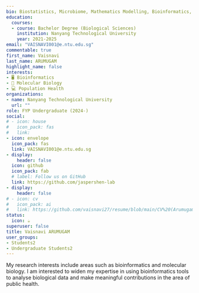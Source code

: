 ```yaml
---
bio: Biostatistics, Microbiome, Mathematics Modelling, Bioinformatics, Population Health, Multi-omics.
education:
  courses:
  - course: Bachelor Degree (Biological Sciences)
    institution: Nanyang Technological University
    year: 2021-2025
email: "VAISNAVI001@e.ntu.edu.sg"
commentable: true
first_name: Vaisnavi
last_name: ARUMUGAM
highlight_name: false
interests:
- 🖥 Bioinformatics
- 🔬 Molecular Biology
- 💻 Population Health
organizations:
- name: Nanyang Technological University
  url: ""
role: FYP Undergraduate (2024-)
social:
# - icon: house
#   icon_pack: fas
#   link: 
- icon: envelope
  icon_pack: fas
  link: VAISNAVI001@e.ntu.edu.sg
- display:
    header: false
  icon: github
  icon_pack: fab
  # label: Follow us on GitHub
  link: https://github.com/jaspershen-lab
- display:
    header: false
# - icon: cv
#   icon_pack: ai
#   link: https://github.com/vaisnavi27/resume/blob/main/CV%20(Arumugam%20Vaisnavi).pdf
status:
  icon: ☕️
superuser: false
title: Vaisnavi ARUMUGAM
user_groups:
- Students2
- Undergraduate Students2
---
```


My research interests include areas such as bioinformatics and molecular biology.  I am interested to widen my expertise in using bioinformatics tools to analyse biological data and make meaningful contributions in the area of public health. 
 

